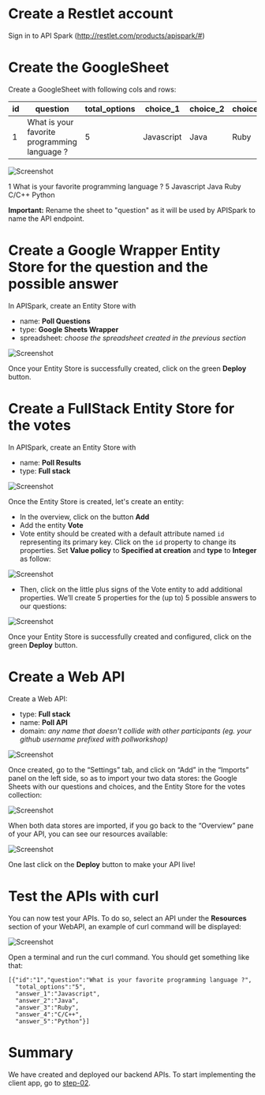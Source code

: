# Create a Restlet account

Sign in to API Spark (http://restlet.com/products/apispark/#)

# Create the GoogleSheet

Create a GoogleSheet with following cols and rows:

| id  | question | total_options | choice_1 | choice_2 | choice_3 | choice_4 | choice_5 |
| --- | --- | --- | --- | --- | --- | --- | --- |
| 1 | What is your favorite programming language ? | 5 | Javascript | Java | Ruby | C/C++ | Python |

![Screenshot](/img/step-01-googlesheet.png)

1	What is your favorite programming language ?	5	Javascript	Java	Ruby	C/C++	Python

**Important:** Rename the sheet to "question" as it will be used by APISpark to name the API endpoint.

# Create a Google Wrapper Entity Store for the question and the possible answer

In APISpark, create an Entity Store with

- name: **Poll Questions**
- type: **Google Sheets Wrapper**
- spreadsheet: *choose the spreadsheet created in the previous section*

![Screenshot](/img/step-01-entitystore-googlesheet.png)

Once your Entity Store is successfully created, click on the green **Deploy** button.

# Create a FullStack Entity Store for the votes

In APISpark, create an Entity Store with

- name: **Poll Results**
- type: **Full stack**

![Screenshot](/img/step-01-entitystore-fullstack.png)

Once the Entity Store is created, let's create an entity:

- In the overview, click on the button **Add**
- Add the entity **Vote**
- Vote entity should be created with a default attribute named `id` representing its primary key. Click on the `id` property to change its properties. Set **Value policy** to **Specified at creation** and **type** to **Integer** as follow:

![Screenshot](/img/step-01-entitystore-pk.png)

- Then, click on the little plus signs of the Vote entity to add additional properties. We’ll create 5 properties for the (up to) 5 possible answers to our questions:

![Screenshot](/img/step-01-entitystore-properties.png)

Once your Entity Store is successfully created and configured, click on the green **Deploy** button.

# Create a Web API

Create a Web API:

- type: **Full stack**
- name: **Poll API**
- domain: *any name that doesn't collide with other participants (eg. your github username prefixed with pollworkshop)*

![Screenshot](/img/step-01-webapi.png)

Once created, go to the “Settings” tab, and click on “Add” in the “Imports” panel on the left side, so as to import your two data stores: the Google Sheets with our questions and choices, and the Entity Store for the votes collection:

![Screenshot](/img/step-01-webapi-import-cell.png)

When both data stores are imported, if you go back to the “Overview” pane of your API, you can see our resources available:

![Screenshot](/img/step-01-webapi-ressources.png)

One last click on the **Deploy** button to make your API live!

# Test the APIs with curl

You can now test your APIs. To do so, select an API under the **Resources** section of your WebAPI, an example of curl command will be displayed:

![Screenshot](/img/step-01-webapi-test.png)

Open a terminal and run the curl command. You should get something like that:
```
[{"id":"1","question":"What is your favorite programming language ?",
  "total_options":"5",
  "answer_1":"Javascript",
  "answer_2":"Java",
  "answer_3":"Ruby",
  "answer_4":"C/C++",
  "answer_5":"Python"}]
```

# Summary
We have created and deployed our backend APIs. To start implementing the client app, go to [step-02](../step-02/).
